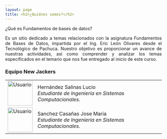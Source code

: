 ```yaml
---
layout: page
title: <h2>¿Quiénes somos?</h2>
---
```

¿Qué es Fundamentos de bases de datos?

<p style="text-align: justify;">Es un sitio dedicado a temas relacionados con la asignatura Fundamentos de Bases de Datos, impartida por el Ing. Eric León Olivares desde el Tecnológico de Pachuca. Nuestro objetivo es proporcionar un avance de nuestras actividades, así como comprender y analizar los temas especificados en el temario que nos fue entregado al inicio de este curso. </p>

### Equipo New Jackers

|  |  |  
| :------- | :------ | 
| <img src="https://basededatostec.github.io/img/31linux.png" width="80" height="80" title="Usuario"> | Hernández Salinas Lucio <br><i>Estudiante de Ingenieria en Sistemas Computacionales.</i>  | 
| <img src="https://basededatostec.github.io/img/32user.png" width="80" height="80" title="Usuario">   | Sanchez Casañas Jose Maria <br><i>Estudiante de Ingenieria en Sistemas Computacionales.</i>   | 
